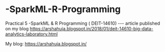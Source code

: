 # -SparkML-R-Programming
Practical 5 -SparkML &amp; R Programming ( DEIT-14610) --- article published on my blog https://arshahuja.blogspot.in/2018/01/deit-14610-big-data-analytics-laboratory.html



My blog: https://arshahuja.blogspot.in/
